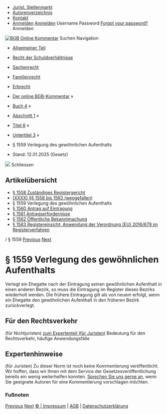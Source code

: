   * [Jurist. Stellenmarkt](https://bgb.kommentar.de/Buch-4/Abschnitt-1/Titel-6/Untertitel-3/</job-board> "Jurist. Stellenmarkt")
  * [Autorenverzeichnis](https://bgb.kommentar.de/Buch-4/Abschnitt-1/Titel-6/Untertitel-3/</Autorenverzeichnis> "Autorenverzeichnis")
  * [Kontakt](https://bgb.kommentar.de/Buch-4/Abschnitt-1/Titel-6/Untertitel-3/</Kontakt>)
  * [Anmelden](https://bgb.kommentar.de/Buch-4/Abschnitt-1/Titel-6/Untertitel-3/<#login> "show login form") [Anmelden](https://bgb.kommentar.de/Buch-4/Abschnitt-1/Titel-6/Untertitel-3/<#> "hide login form") Username Password
[Forgot your password?](https://bgb.kommentar.de/Buch-4/Abschnitt-1/Titel-6/Untertitel-3/</user/forgotpassword>) Anmelden 


[![BGB Online Kommentar](https://bgb.kommentar.de/extension/bgb/design/bgb/images/logo.png)](https://bgb.kommentar.de/Buch-4/Abschnitt-1/Titel-6/Untertitel-3/</> "BGB Online Kommentar")
Suchen
Navigation
  * [Allgemeiner Teil](https://bgb.kommentar.de/Buch-4/Abschnitt-1/Titel-6/Untertitel-3/</Buch-1>)
  * [Recht der Schuldverhältnisse](https://bgb.kommentar.de/Buch-4/Abschnitt-1/Titel-6/Untertitel-3/</Buch-2>)
  * [Sachenrecht](https://bgb.kommentar.de/Buch-4/Abschnitt-1/Titel-6/Untertitel-3/</Buch-3>)
  * [Familienrecht](https://bgb.kommentar.de/Buch-4/Abschnitt-1/Titel-6/Untertitel-3/</Buch-4>)
  * [Erbrecht](https://bgb.kommentar.de/Buch-4/Abschnitt-1/Titel-6/Untertitel-3/</Buch-5>)


  * [Der online BGB-Kommentar](https://bgb.kommentar.de/Buch-4/Abschnitt-1/Titel-6/Untertitel-3/</>) »
  * [Buch 4](https://bgb.kommentar.de/Buch-4/Abschnitt-1/Titel-6/Untertitel-3/</Buch-4>) »
  * [Abschnitt 1](https://bgb.kommentar.de/Buch-4/Abschnitt-1/Titel-6/Untertitel-3/</Buch-4/Abschnitt-1>) »
  * [Titel 6](https://bgb.kommentar.de/Buch-4/Abschnitt-1/Titel-6/Untertitel-3/</Buch-4/Abschnitt-1/Titel-6>) »
  * [Untertitel 3](https://bgb.kommentar.de/Buch-4/Abschnitt-1/Titel-6/Untertitel-3/</Buch-4/Abschnitt-1/Titel-6/Untertitel-3>) »
  * § 1559 Verlegung des gewöhnlichen Aufenthalts 
  * Stand: 12.01.2025 (Gesetz) 


![](https://vg01.met.vgwort.de/na/1c9909529ead4f509072c06d9081a7d5)
Schliessen 
## Artikelübersicht
  * [ § 1558 Zuständiges Registergericht ](https://bgb.kommentar.de/Buch-4/Abschnitt-1/Titel-6/Untertitel-3/</Buch-4/Abschnitt-1/Titel-6/Untertitel-3/Zustaendiges-Registergericht>)
  * [ (XXXX) §§ 1558 bis 1563 (weggefallen) ](https://bgb.kommentar.de/Buch-4/Abschnitt-1/Titel-6/Untertitel-3/</Buch-4/Abschnitt-1/Titel-6/Untertitel-3/weggefallen>)
  * § 1559 Verlegung des gewöhnlichen Aufenthalts 
  * [ § 1560 Antrag auf Eintragung ](https://bgb.kommentar.de/Buch-4/Abschnitt-1/Titel-6/Untertitel-3/</Buch-4/Abschnitt-1/Titel-6/Untertitel-3/Antrag-auf-Eintragung>)
  * [ § 1561 Antragserfordernisse ](https://bgb.kommentar.de/Buch-4/Abschnitt-1/Titel-6/Untertitel-3/</Buch-4/Abschnitt-1/Titel-6/Untertitel-3/Antragserfordernisse>)
  * [ § 1562 Öffentliche Bekanntmachung ](https://bgb.kommentar.de/Buch-4/Abschnitt-1/Titel-6/Untertitel-3/</Buch-4/Abschnitt-1/Titel-6/Untertitel-3/Oeffentliche-Bekanntmachung>)
  * [ § 1563 Registereinsicht; Anwendung der Verordnung (EU) 2016/679 im Registerverfahren ](https://bgb.kommentar.de/Buch-4/Abschnitt-1/Titel-6/Untertitel-3/</Buch-4/Abschnitt-1/Titel-6/Untertitel-3/Registereinsicht-Anwendung-der-Verordnung-EU-2016-679-im-Registerverfahren>)


/ § 1559 
[Previous](https://bgb.kommentar.de/Buch-4/Abschnitt-1/Titel-6/Untertitel-3/</Buch-4/Abschnitt-1/Titel-6/Untertitel-3/Zustaendiges-Registergericht> "§ 1558 Zuständiges Registergericht") [Next](https://bgb.kommentar.de/Buch-4/Abschnitt-1/Titel-6/Untertitel-3/</Buch-4/Abschnitt-1/Titel-6/Untertitel-3/Antrag-auf-Eintragung> "§ 1560 Antrag auf Eintragung")
# § 1559 Verlegung des gewöhnlichen Aufenthalts
Verlegt ein Ehegatte nach der Eintragung seinen gewöhnlichen Aufenthalt in einen anderen Bezirk, so muss die Eintragung im Register dieses Bezirks wiederholt werden. Die frühere Eintragung gilt als von neuem erfolgt, wenn ein Ehegatte den gewöhnlichen Aufenthalt in den früheren Bezirk zurückverlegt.
## Für den Rechtsverkehr 
(für Nichtjuristen)
[zum Expertenteil (für Juristen)](https://bgb.kommentar.de/Buch-4/Abschnitt-1/Titel-6/Untertitel-3/<#expertenhinweise>)
Bedeutung für den Rechtsverkehr, häufige Anwendungsfälle
## Expertenhinweise
(für Juristen)
Zu dieser Norm ist noch keine Kommentierung veröffentlicht. Wir hoffen, dass wir Ihnen mit dem Service der Gesetzesveröffentlichung bereits ein wenig weiterhelfen konnten. [Sprechen Sie uns gerne an](https://bgb.kommentar.de/Buch-4/Abschnitt-1/Titel-6/Untertitel-3/</Kontakt>), wenn Sie geeignete Autoren für eine Kommentierung vorschlagen möchten. 
### Fußnoten
[Previous](https://bgb.kommentar.de/Buch-4/Abschnitt-1/Titel-6/Untertitel-3/</Buch-4/Abschnitt-1/Titel-6/Untertitel-3/Zustaendiges-Registergericht> "§ 1558 Zuständiges Registergericht") [Next](https://bgb.kommentar.de/Buch-4/Abschnitt-1/Titel-6/Untertitel-3/</Buch-4/Abschnitt-1/Titel-6/Untertitel-3/Antrag-auf-Eintragung> "§ 1560 Antrag auf Eintragung")
[© | Impressum](https://bgb.kommentar.de/Buch-4/Abschnitt-1/Titel-6/Untertitel-3/</Kontakt>) | [AGB](https://bgb.kommentar.de/Buch-4/Abschnitt-1/Titel-6/Untertitel-3/</AGB>) | [Datenschutzerklärung](https://bgb.kommentar.de/Buch-4/Abschnitt-1/Titel-6/Untertitel-3/</Datenschutzerklaerung-fuer-Leser>)
